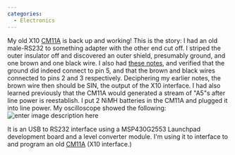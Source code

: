 ```yaml
---
categories:
  - Electronics
---
```

My old X10 [CM11A](http://kbase.x10.com/wiki/CM11A) is back up and working! This is the story:
I had an old male-RS232 to something adapter with the other end cut off. I striped the outer insulator off and discovered an outer shield, presumably ground, and one brown and one black wire.
I also had [these notes](https://lh3.googleusercontent.com/3Ly2EBkKP3Ju0IRfNoA2Kt7q1PeDDjdCyUuiW7rhq6Z-pa_PgI56-2UU-aceeE4Jx5Dxj4kav0BhXIQ8Ga6fEh0h1K7K_uVQ8RWITrmCw5HXZRBelM10NY4nTiPEZXlQVsfYaQS_0o4Dg0yJVPULJnD_F_tvzyl8AOYlX1W-5jYI-aT6fs3bykgWZsXW6ovnb-XvqCZYyykRYnCmdxxObTKTo7ZQo2lgZgDiSw0F_LArXrPK5fmgHIkkHzet4lxkKxt9n58brQuRdKjUqhretgE4-mM87PL80NRfRdvYU9z-ekmSiEKVNPKgiUqcTUCW-Ps5Q0n8M44FglneT4VntZJfy9doj-gSQj4BCnMMa8wnFwjmR5qZjrYmsDsIjlYPvc6pJK8khMRtWw-YLR3EzABI_BX1dfR_6KWDQbfhUlY39js6oYMBWOcn2oJIU3oh3EcPwXsaCbDA_vgRWkNIncmEQMKxMU1fOmM8hEDF3DQUBeZQDn-Vbjoh23rYHCHh7WMlj5T7BXdBUGM37B6V3Pru-FalTfav-YBhvEa7sO2w6r0HQVrksvvORbrsd4xp2USMAIrRcFIlRRARZnhB93yhNB-Biyk3hpmQiSY-cTXOwRYStKhcE905BjS7IqLnQdTKsGbUB5Cxyciovr86g8xJCdT94q6mpqm1Y1uCAdFHhIqVdoCY5Dn03K9hZof1WiVgc-4XL5oGrXfnug2bEGtl2g=w1000-no-tmp.jpg), and verified that the ground did indeed connect to pin 5, and that the brown and black wires connected to pins 2 and 3 respectively. Deciphering my earlier notes, the brown wire then should be SIN, the output of the X10 interface.
I had also learned previously that the CM11A would generated a stream of "A5"s after line power is reestablish. I put 2 NiMH batteries in the CM11A and plugged it into line power. My oscilloscope showed the following:
![enter image description here](https://lh3.googleusercontent.com/5br0kafRTKbU-8XO9YBxnvFDl4j7mJcvWef0xYdj4dGSR-LUyWKLoc0dfAG5o6GSv12TEFiglZN_MgsXB7UIvikHeWcy1B3t5dul-jxkHRtcCJyqwLjjA-ZbHnzkvmKkqAkavqR0SusR0pu75bIqgBhTWjcdMDD-5b_mWhDNP0eOQpN2SOEDJjYxVVhSEusT0thThEH2lmfGEb4VtVMYM1xsgnvhKdFJDtkJ3P-TJs9NrK7HoeupeXnqPxkq5YYLrGHfnPoMiD1ohns4Jp75J7iN3rSbIjl3Cld7OzFqsybK8qPKrxUH2J36nAAGM1sioZKMt2bZVBEgY_lhmmeT1Vs6YjQ4T5dYZiuY_qaIFaKMpHd7TIJ0uq_b-NG4rX6g8qAkpZSzz1DrwMhAqunIqdJoYiURZmqCxWfboE1alqkQxfCdL56z1yqLkHshUutrHFOxyQfOpoP6MEdxFMQqGcn9qmoF732LBds0pUyV_kVsH7RDvgo5VNZ2zV5zeAz5Enr9zfAuOvI6Mg2nuXU3riCOcYawRicq0Fs912Q0iNIl6n8CmMVrXza-ycnMlHkfWbk6sPeOsIoc0HgSyo26hMrazceUOuvmnQWELVv5EaAC9YF-LY0S6J4sLAYGupQgJS8M9k5IgV0OM3ewoIMTFmuaP_ZFkfM23bNtI9YVDaLSSKgGdIhXNZA4rng9haOAQgVKx4G98ACWvD5uAC_ps88OEA=w800-no-tmp.jpg)

It is an USB to RS232 interface using a MSP430G2553 Launchpad development board and a level converter module. I'm using it to interface to and program an old [CM11A](http://kbase.x10.com/wiki/CM11A) (X10 interface.)
<!--stackedit_data:
eyJoaXN0b3J5IjpbNTE1MTc5MjcyLDE5MTUxMzE0MDMsOTM3MD
A2MTM5LDk0MDI1NzEzMl19
-->